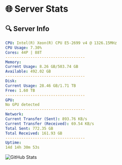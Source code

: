 # 🌐 Server Stats
## 🔍 Server Info
```yaml
CPU: Intel(R) Xeon(R) CPU E5-2699 v4 @ 1326.15MHz
CPU Usage: 7.30%
Cores: 44P | 88T
-----------------------------------
Memory:
Current Usage: 8.26 GB/503.74 GB
Available: 492.02 GB
-----------------------------------
Disk:
Current Usage: 28.46 GB/1.71 TB
Free: 1.60 TB
-----------------------------------
GPU:
No GPU detected
-----------------------------------
Network:
Current Transfer (Sent): 893.76 KB/s
Current Transfer (Received): 69.54 KB/s
Total Sent: 772.35 GB
Total Received: 161.93 GB
-----------------------------------
Uptime:
14d 14h 30m 53s
```
![GitHub Stats](https://img.shields.io/badge/Updated-2025-05-04_07:39:41-blue)